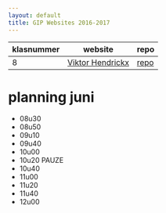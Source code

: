 ```yaml
---
layout: default
title: GIP Websites 2016-2017
---
```


| klasnummer | website | repo |
|---|---|---|
| 8 | [Viktor Hendrickx](http://vbrh-immalle.github.io/) | [repo](https://github.com/vbrh-immalle/vbrh-immalle.github.io) |


# planning juni

- 08u30 
- 08u50
- 09u10
- 09u40
- 10u00
- 10u20 PAUZE
- 10u40
- 11u00
- 11u20
- 11u40
- 12u00

